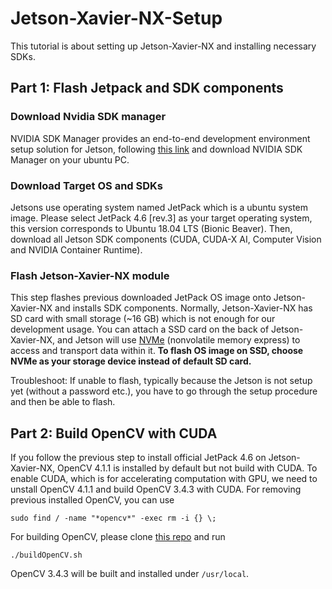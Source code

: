 # Jetson-Xavier-NX-Setup

This tutorial is about setting up Jetson-Xavier-NX and installing necessary SDKs.

## Part 1: Flash Jetpack and SDK components

### Download Nvidia SDK manager
NVIDIA SDK Manager provides an end-to-end development environment setup solution for Jetson, following [this link](https://developer.nvidia.com/nvidia-sdk-manager) and download NVIDIA SDK Manager on your ubuntu PC.

### Download Target OS and SDKs
Jetsons use operating system named JetPack which is a ubuntu system image. Please select JetPack 4.6 [rev.3] as your target operating system, this version corresponds to Ubuntu 18.04 LTS (Bionic Beaver). Then, download all Jetson SDK components (CUDA, CUDA-X AI, Computer Vision and NVIDIA Container Runtime).

### Flash Jetson-Xavier-NX module
This step flashes previous downloaded JetPack OS image onto Jetson-Xavier-NX and installs SDK components. Normally, Jetson-Xavier-NX has SD card with small storage (~16 GB) which is not enough for our development usage. You can attach a SSD card on the back of Jetson-Xavier-NX, and Jetson will use [NVMe](https://en.wikipedia.org/wiki/NVM_Express) (nonvolatile memory express) to access and transport data within it.
**To flash OS image on SSD, choose NVMe as your storage device instead of default SD card.**

Troubleshoot:
If unable to flash, typically because the Jetson is not setup yet (without a password etc.), you have to go through the setup procedure and then be able to flash.

## Part 2: Build OpenCV with CUDA
If you follow the previous step to install official JetPack 4.6 on Jetson-Xavier-NX, OpenCV 4.1.1 is installed by default but not build with CUDA. To enable CUDA, which is for accelerating computation with GPU, we need to unstall OpenCV 4.1.1 and build OpenCV 3.4.3 with CUDA.
For removing previous installed OpenCV, you can use
```
sudo find / -name "*opencv*" -exec rm -i {} \;
```
For building OpenCV, please clone [this repo](https://github.com/jetsonhacks/buildOpenCVXavier) and run
```
./buildOpenCV.sh
```
OpenCV 3.4.3 will be built and installed under `/usr/local`.

